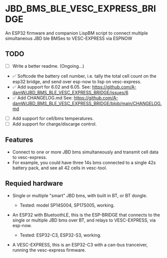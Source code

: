 # JBD_BMS_BLE_VESC_EXPRESS_BRIDGE
An ESP32 firmware and companion LispBM script to connect multiple simultaneous JBD ble BMSes to VESC-EXPRESS via ESPNOW

## TODO
- [ ] Write a better readme. (Ongoing...)
- :white_check_mark: Softcode the battery cell number, i.e. tally the total cell count on the esp32 bridge, and send over esp-now to lisp on vesc-express.
- :white_check_mark: Add support for 6.02 and 6.05. See: https://github.com/A-damW/JBD_BMS_BLE_VESC_EXPRESS_BRIDGE/issues/6
- :white_check_mark: Add CHANGELOG.md See: https://github.com/A-damW/JBD_BMS_BLE_VESC_EXPRESS_BRIDGE/blob/main/CHANGELOG.md
- [ ] Add support for cell/bms temperatures.
- [ ] Add support for charge/discarge control.

## Features

- Connect to one or more JBD bms simultaneously and transmit cell data to vesc-express.
- For example, you could have three 14s bms connected to a single 42s battery pack, and see all 42 cells in vesc-tool.

## Requied hardware

* Single or multiple "smart" JBD bms, with built in BT, or BT dongle.
	* Tested: model SP14S004, SP17S005, working.

* An ESP32 with BluetoothLE, this is the ESP-BRIDGE that connects to the single or multiple JBD bms over BT, and relays to VESC-EXPRESS, via esp-now.
	* Tested: ESP32-C3, ESP32-S3, working.

* A VESC-EXPRESS, this is an ESP32-C3 with a can-bus tranceiver, running the vesc-express firmware.

